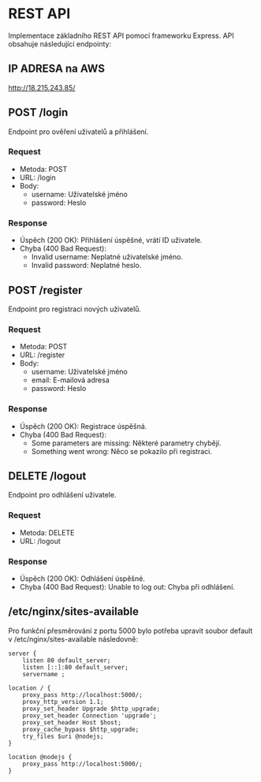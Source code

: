 # REST API
Implementace základního REST API pomocí frameworku Express. API obsahuje následující endpointy:

## IP ADRESA na AWS
http://18.215.243.85/

## POST /login
Endpoint pro ověření uživatelů a přihlášení.

### Request
* Metoda: POST
* URL: /login
* Body:
  * username: Uživatelské jméno
  * password: Heslo
### Response
* Úspěch (200 OK): Přihlášení úspěšné, vrátí ID uživatele.
* Chyba (400 Bad Request):
  * Invalid username: Neplatné uživatelské jméno.
  * Invalid password: Neplatné heslo.
## POST /register
Endpoint pro registraci nových uživatelů.

### Request
* Metoda: POST
* URL: /register
* Body:
  * username: Uživatelské jméno
  * email: E-mailová adresa
  * password: Heslo
### Response
* Úspěch (200 OK): Registrace úspěšná.
* Chyba (400 Bad Request):
  * Some parameters are missing: Některé parametry chybějí.
  * Something went wrong: Něco se pokazilo při registraci.
## DELETE /logout
Endpoint pro odhlášení uživatele.

### Request
* Metoda: DELETE
* URL: /logout
### Response
* Úspěch (200 OK): Odhlášení úspěšné.
* Chyba (400 Bad Request): Unable to log out: Chyba při odhlášení.

## /etc/nginx/sites-available
Pro funkční přesměrování z portu 5000 bylo potřeba upravit soubor default v /etc/nginx/sites-available následovně:

    server {
        listen 80 default_server;
        listen [::]:80 default_server;
        servername ;

    location / {
        proxy_pass http://localhost:5000/;
        proxy_http_version 1.1;
        proxy_set_header Upgrade $http_upgrade;
        proxy_set_header Connection 'upgrade';
        proxy_set_header Host $host;
        proxy_cache_bypass $http_upgrade;
        try_files $uri @nodejs;
    }

    location @nodejs {
        proxy_pass http://localhost:5000/;
    }
